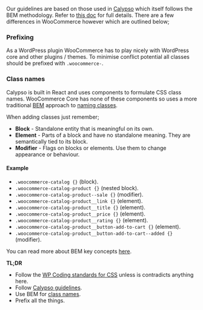 Our guidelines are based on those used in [Calypso](https://github.com/Automattic/wp-calypso) which itself follows the BEM methodology. Refer to [this doc](https://wpcalypso.wordpress.com/devdocs/docs/coding-guidelines/css.md?term=css) for full details. There are a few differences in WooCommerce however which are outlined below;

### Prefixing
As a WordPress plugin WooCommerce has to play nicely with WordPress core and other plugins / themes. To minimise conflict potential all classes should be prefixed with `.woocommerce-`.

### Class names
Calypso is built in React and uses components to formulate CSS class names. WooCommerce Core has none of these components so uses a more traditional [BEM](http://getbem.com/) approach to [naming classes](http://cssguidelin.es/#bem-like-naming). 

When adding classes just remember;

* **Block** - Standalone entity that is meaningful on its own.
* **Element** - Parts of a block and have no standalone meaning. They are semantically tied to its block.
* **Modifier** - Flags on blocks or elements. Use them to change appearance or behaviour.

#### Example
* `.woocommerce-catalog {}` (block).
* `.woocommerce-catalog-product {}` (nested block).
* `.woocommerce-catalog-product--sale {}` (modifier).
* `.woocommerce-catalog-product__link {}` (element).
* `.woocommerce-catalog-product__title {}` (element).
* `.woocommerce-catalog-product__price {}` (element).
* `.woocommerce-catalog-product__rating {}` (element).
* `.woocommerce-catalog-product__button-add-to-cart {}` (element).
* `.woocommerce-catalog-product__button-add-to-cart--added {}` (modifier).

You can read more about BEM key concepts [here](https://en.bem.info/methodology/key-concepts/).

**TL;DR**

- Follow the [WP Coding standards for CSS](https://make.wordpress.org/core/handbook/best-practices/coding-standards/css/) unless is contradicts anything here.
- Follow [Calypso guidelines](https://wpcalypso.wordpress.com/devdocs/docs/coding-guidelines/css.md?term=css).
- Use BEM for [class names](https://en.bem.info/methodology/naming-convention/).
- Prefix all the things.



